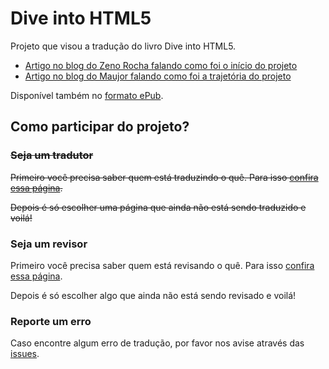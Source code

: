 # Dive into HTML5

Projeto que visou a tradução do livro Dive into HTML5. 

* [Artigo no blog do Zeno Rocha falando como foi o início do projeto](http://blog.zenorocha.com/post/11610181684/era-uma-vez-uma-referencia-chamada-dive-into-html5)
* [Artigo no blog do Maujor falando como foi a trajetória do projeto](http://www.maujor.com/blog/2012/12/02/dive-into-html5-100-traduzido/)

Disponível também no [formato ePub](http://readlists.com/6d1a2c53/).

## Como participar do projeto?

### ~~Seja um tradutor~~

~~Primeiro você precisa saber quem está traduzindo o quê. Para isso [confira essa página](https://github.com/zenorocha/diveintohtml5/wiki/Tradu%C3%A7%C3%A3o).~~

~~Depois é só escolher uma página que ainda não está sendo traduzido e voilá!~~

### Seja um revisor

Primeiro você precisa saber quem está revisando o quê. Para isso [confira essa página](https://github.com/zenorocha/diveintohtml5/wiki/Revis%C3%A3o).

Depois é só escolher algo que ainda não está sendo revisado e voilá!

### Reporte um erro

Caso encontre algum erro de tradução, por favor nos avise através das [issues](https://github.com/zenorocha/diveintohtml5/issues).